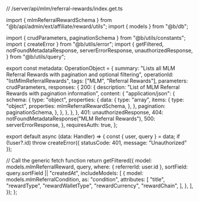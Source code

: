 // /server/api/mlm/referral-rewards/index.get.ts

import { mlmReferralRewardSchema } from "@b/api/admin/ext/affiliate/reward/utils";
import { models } from "@b/db";

import { crudParameters, paginationSchema } from "@b/utils/constants";
import { createError } from "@b/utils/error";
import {
  getFiltered,
  notFoundMetadataResponse,
  serverErrorResponse,
  unauthorizedResponse,
} from "@b/utils/query";

export const metadata: OperationObject = {
  summary:
    "Lists all MLM Referral Rewards with pagination and optional filtering",
  operationId: "listMlmReferralRewards",
  tags: ["MLM", "Referral Rewards"],
  parameters: crudParameters,
  responses: {
    200: {
      description: "List of MLM Referral Rewards with pagination information",
      content: {
        "application/json": {
          schema: {
            type: "object",
            properties: {
              data: {
                type: "array",
                items: {
                  type: "object",
                  properties: mlmReferralRewardSchema,
                },
              },
              pagination: paginationSchema,
            },
          },
        },
      },
    },
    401: unauthorizedResponse,
    404: notFoundMetadataResponse("MLM Referral Rewards"),
    500: serverErrorResponse,
  },
  requiresAuth: true,
};

export default async (data: Handler) => {
  const { user, query } = data;
  if (!user?.id)
    throw createError({ statusCode: 401, message: "Unauthorized" });

  // Call the generic fetch function
  return getFiltered({
    model: models.mlmReferralReward,
    query,
    where: { referrerId: user.id },
    sortField: query.sortField || "createdAt",
    includeModels: [
      {
        model: models.mlmReferralCondition,
        as: "condition",
        attributes: [
          "title",
          "rewardType",
          "rewardWalletType",
          "rewardCurrency",
          "rewardChain",
        ],
      },
    ],
  });
};
